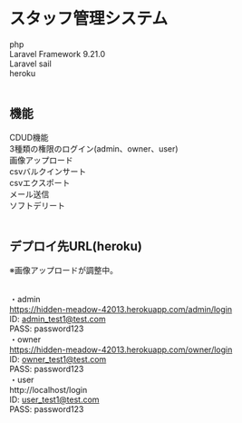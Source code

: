 # スタッフ管理システム
php<br>
Laravel Framework 9.21.0<br>
Laravel sail<br>
heroku<br>
<br>

## 機能
CDUD機能<br>
3種類の権限のログイン(admin、owner、user)<br>
画像アップロード<br>
csvバルクインサート<br>
csvエクスポート<br>
メール送信<br>
ソフトデリート<br>
<br>
## デプロイ先URL(heroku)
※画像アップロードが調整中。<br><br>

・admin<br>
https://hidden-meadow-42013.herokuapp.com/admin/login<br>
ID: admin_test1@test.com<br>
PASS: password123<br>
・owner<br>
https://hidden-meadow-42013.herokuapp.com/owner/login<br>
ID: owner_test1@test.com<br>
PASS: password123<br>
・user<br>
http://localhost/login<br>
ID: user_test1@test.com<br>
PASS: password123<br>






